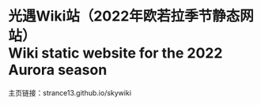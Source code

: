 # 光遇Wiki站（2022年欧若拉季节静态网站）<br>Wiki static website for the 2022 Aurora season
主页链接：strance13.github.io/skywiki
